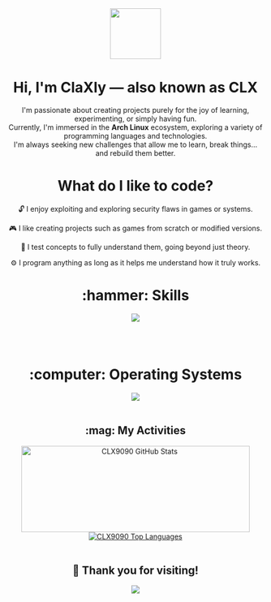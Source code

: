 <div align="center">
  <img width="100" src="" />
</div>

<div align="center">
  <h1>Hi, I'm ClaXly — also known as CLX</h1>
  <p>
    I'm passionate about creating projects purely for the joy of learning, experimenting, or simply having fun.<br>
    Currently, I'm immersed in the <strong>Arch Linux</strong> ecosystem, exploring a variety of programming languages and technologies.<br>
    I'm always seeking new challenges that allow me to learn, break things… and rebuild them better.
  </p>
</div>

<div align="center">
  <h1>What do I like to code?</h1>
    <p>🔓 I enjoy exploiting and exploring security flaws in games or systems.</p>
    <p>🎮 I like creating projects such as games from scratch or modified versions.</p>
    <p>🧪 I test concepts to fully understand them, going beyond just theory.</p>
    <p>⚙️ I program anything as long as it helps me understand how it truly works.</p>
</div>

<div align="center">
  <h1>:hammer: Skills</h1>
  <img src="https://skillicons.dev/icons?i=python,rust,java,react,github,docker,bash,cpp,arduino,androidstudio,javascript,powershell,vscode" />
</div>

<br><br>

<div align="center">
  <h1>:computer: Operating Systems</h1>
  <img src="https://skillicons.dev/icons?i=arch,ubuntu,windows,linux" />
</div>

<br>

<div align="center">
  <h2>:mag: My Activities</h2>
  <a href="https://github.com/CLX9090">
    <img width="450" height="170" alt="CLX9090 GitHub Stats" src="https://github-readme-stats.vercel.app/api?username=CLX9090&theme=midnight-purple&show_icons=true&bg_color=0D1117&hide_border=true&count_private=true" />
  </a>
  <a href="https://github.com/CLX9090">
    <img alt="CLX9090 Top Languages" src="https://github-readme-stats.vercel.app/api/top-langs/?username=CLX9090&theme=midnight-purple&layout=compact&bg_color=0D1117&hide_border=true&count_private=true" />
  </a>
</div>

<br>

<h2 align="center">👋 Thank you for visiting!</h2>

<p align="center">
  <img src="https://profile-counter.glitch.me/CLX9090/count.svg" />
</p>
